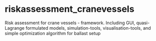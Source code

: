 # riskassessment_cranevessels
Risk assessment for crane vessels - framework. Including GUI, quasi-Lagrange formulated models, simulation-tools, visualisation-tools, and simple optimization algorithm for ballast setup
